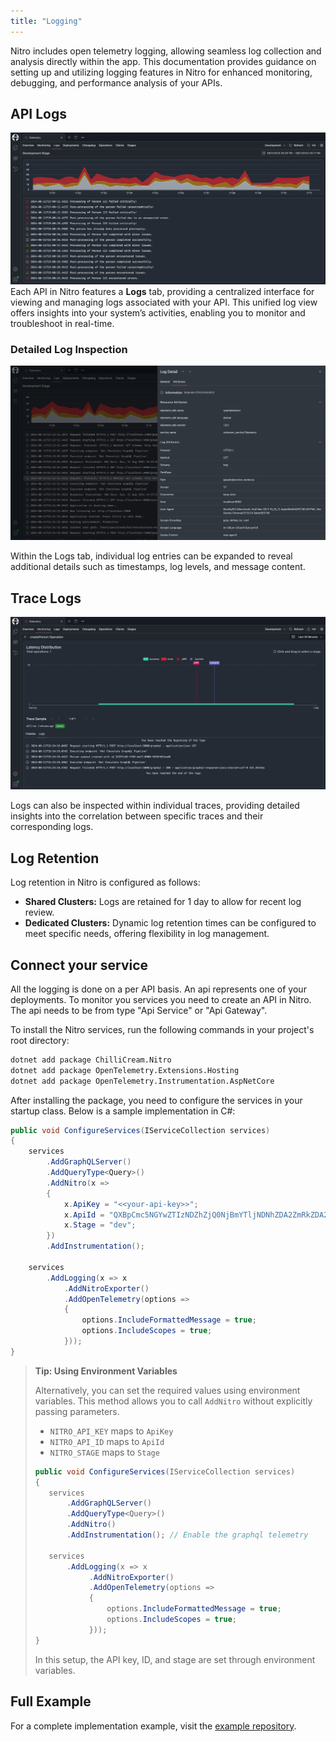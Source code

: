 ```yaml
---
title: "Logging"
---
```


Nitro includes open telemetry logging, allowing seamless log collection and analysis directly within the app.
This documentation provides guidance on setting up and utilizing logging features in Nitro for enhanced monitoring, debugging, and performance analysis of your APIs.

## API Logs

![Api Logs](images/logs-1.png)
Each API in Nitro features a **Logs** tab, providing a centralized interface for viewing and managing logs associated with your API.
This unified log view offers insights into your system’s activities, enabling you to monitor and troubleshoot in real-time.

### Detailed Log Inspection

![API Logs - Expanded](images/logs-2.png)

Within the Logs tab, individual log entries can be expanded to reveal additional details such as timestamps, log levels, and message content.

## Trace Logs

![Trace Logs](images/logs-3.png)

Logs can also be inspected within individual traces, providing detailed insights into the correlation between specific traces and their corresponding logs.

## Log Retention

Log retention in Nitro is configured as follows:

- **Shared Clusters:** Logs are retained for 1 day to allow for recent log review.
- **Dedicated Clusters:** Dynamic log retention times can be configured to meet specific needs, offering flexibility in log management.

## Connect your service

All the logging is done on a per API basis.
An api represents one of your deployments.
To monitor you services you need to create an API in Nitro.
The api needs to be from type "Api Service" or "Api Gateway".

To install the Nitro services, run the following commands in your project's root directory:

```bash
dotnet add package ChilliCream.Nitro
dotnet add package OpenTelemetry.Extensions.Hosting
dotnet add package OpenTelemetry.Instrumentation.AspNetCore
```

After installing the package, you need to configure the services in your startup class.
Below is a sample implementation in C#:

```csharp
public void ConfigureServices(IServiceCollection services)
{
    services
        .AddGraphQLServer()
        .AddQueryType<Query>()
        .AddNitro(x =>
        {
            x.ApiKey = "<<your-api-key>>";
            x.ApiId = "QXBpCmc5NGYwZTIzNDZhZjQ0NjBmYTljNDNhZDA2ZmRkZDA2Ng==";
            x.Stage = "dev";
        })
        .AddInstrumentation();

    services
        .AddLogging(x => x
            .AddNitroExporter()
            .AddOpenTelemetry(options =>
            {
                options.IncludeFormattedMessage = true;
                options.IncludeScopes = true;
            }));
}
```

> **Tip: Using Environment Variables**
>
> Alternatively, you can set the required values using environment variables. This method allows you to call `AddNitro` without explicitly passing parameters.
>
> - `NITRO_API_KEY` maps to `ApiKey`
> - `NITRO_API_ID` maps to `ApiId`
> - `NITRO_STAGE` maps to `Stage`
>
> ```csharp
> public void ConfigureServices(IServiceCollection services)
> {
>    services
>        .AddGraphQLServer()
>        .AddQueryType<Query>()
>        .AddNitro()
>        .AddInstrumentation(); // Enable the graphql telemetry
>
>    services
>        .AddLogging(x => x
>             .AddNitroExporter()
>             .AddOpenTelemetry(options =>
>             {
>                 options.IncludeFormattedMessage = true;
>                 options.IncludeScopes = true;
>             }));
> }
> ```
>
> In this setup, the API key, ID, and stage are set through environment variables.

## Full Example

For a complete implementation example, visit the [example repository](https://link.chillicream.com/docs/logging-example).
